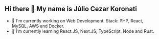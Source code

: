 ## Hi there 👋 My name is Júlio Cezar Koronati

- 🔭 I'm currently working on Web Development. Stack: PHP, React, MySQL, AWS and Docker.
- 🌱 I’m currently learning React.JS, Next.JS, TypeScript, Node and Rust.
